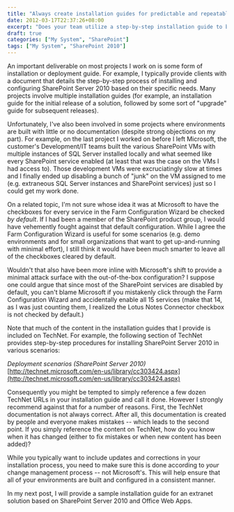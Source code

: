 ```yaml
---
title: "Always create installation guides for predictable and repeatable deployments"
date: 2012-03-17T22:37:26+08:00
excerpt: "Does your team utilize a step-by-step installation guide to build and deploy various environments, or do the Development, Test, and Release Management folks simply \"wing it\"? I certainly hope it's not the latter."
draft: true
categories: ["My System", "SharePoint"]
tags: ["My System", "SharePoint 2010"]
---
```


An important deliverable on most projects I work on is some form of installation or deployment guide. For example, I typically provide clients with a document that details the step-by-step process of installing and configuring SharePoint Server 2010 based on their specific needs. Many projects involve multiple installation guides (for example, an installation guide for the initial release of a solution, followed by some sort of "upgrade" guide for subsequent releases).

Unfortunately, I've also been involved in some projects where environments are built with little or no documentation (despite strong objections on my part). For example, on the last project I worked on before I left Microsoft, the customer's Development/IT teams built the various SharePoint VMs with multiple instances of SQL Server installed locally and what seemed like every SharePoint service enabled (at least that was the case on the VMs I had access to). Those development VMs were excruciatingly slow at times and I finally ended up disabling a bunch of "junk" on the VM assigned to me (e.g. extraneous SQL Server instances and SharePoint services) just so I could get my work done.

On a related topic, I'm not sure whose idea it was at Microsoft to have the checkboxes for every service in the Farm Configuration Wizard be checked *by default*. If I had been a member of the SharePoint product group, I would have vehemently fought against that default configuration. While I agree the Farm Configuration Wizard is useful for some scenarios (e.g. demo environments and for small organizations that want to get up-and-running with minimal effort), I still think it would have been much smarter to leave all of the checkboxes cleared by default.

Wouldn't that also have been more inline with Microsoft's shift to provide a minimal attack surface with the out-of-the-box configuration? I suppose one could argue that since most of the SharePoint services are disabled by default, you can't blame Microsoft if you mistakenly click through the Farm Configuration Wizard and accidentally enable all 15 services (make that 14, as I was just counting them, I realized the Lotus Notes Connector checkbox is not checked by default.)

Note that much of the content in the installation guides that I provide is included on TechNet. For example, the following section of TechNet provides step-by-step procedures for installing SharePoint Server 2010 in various scenarios:

<cite>Deployment scenarios (SharePoint Server 2010)</cite>
[http://technet.microsoft.com/en-us/library/cc303424.aspx](http://technet.microsoft.com/en-us/library/cc303424.aspx)

Consequently you might be tempted to simply reference a few dozen TechNet URLs in your installation guide and call it done. However I strongly recommend against that for a number of reasons. First, the TechNet documentation is not always correct. After all, this documentation is created by people and everyone makes mistakes -- which leads to the second point. If you simply reference the content on TechNet, how do you know when it has changed (either to fix mistakes or when new content has been added)?

While you typically want to include updates and corrections in your installation process, you need to make sure this is done according to *your* change management process -- not Microsoft's. This will help ensure that all of your environments are built and configured in a consistent manner.

In my next post, I will provide a sample installation guide for an extranet solution based on SharePoint Server 2010 and Office Web Apps.

